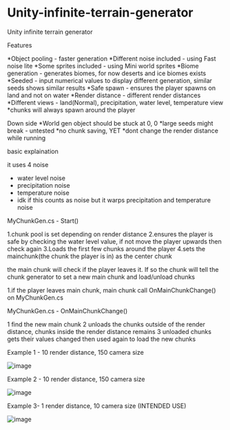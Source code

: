 # Unity-infinite-terrain-generator
Unity infinite terrain generator

Features

*Object pooling - faster generation
*Different noise included - using Fast noise lite
*Some sprites included - using Mini world sprites
*Biome generation - generates biomes, for now deserts and ice biomes exists
*Seeded - input numerical values to display different generation, similar seeds shows similar results
*Safe spawn - ensures the player spawns on land and not on water
*Render distance - different render distances 
*Different views - land(Normal), precipitation, water level, temperature view
*chunks will always spawn around the player

Down side
*World gen object should be stuck at 0, 0
*large seeds might break - untested
*no chunk saving, YET
*dont change the render distance while running

basic explaination

it uses 4 noise
- water level noise
- precipitation noise
- temperature noise
- idk if this counts as noise but it warps precipitation and temperature noise


MyChunkGen.cs - Start()

1.chunk pool is set depending on render distance
2.ensures the player is safe by checking the water level value, if not move the player upwards then check again
3.Loads the first few chunks around the player
4.sets the mainchunk(the chunk the player is in) as the center chunk

the main chunk will check if the player leaves it. If so the chunk will tell the chunk generator to set a new main chunk and load/unload chunks

1.if the player leaves main chunk, main chunk call OnMainChunkChange() on MyChunkGen.cs

MyChunkGen.cs - OnMainChunkChange()

1 find the new main chunk
2 unloads the chunks outside of the render distance, chunks inside the render distance remains
3 unloaded chunks gets their values changed then used again to load the new chunks

Example 1 - 10 render distance, 150 camera size

![image](https://user-images.githubusercontent.com/79357222/187061851-18cc6022-6086-45dd-a613-f858b3740ea9.png)

Example 2 - 10 render distance, 150 camera size

![image](https://user-images.githubusercontent.com/79357222/187061877-4f57f3d5-eb99-48b9-985d-411f4da376f1.png)

Example 3- 1 render distance, 10 camera size (INTENDED USE)

![image](https://user-images.githubusercontent.com/79357222/187061938-fae57e02-81fc-4742-ba92-77c42c836a89.png)
